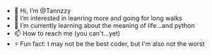 - 👋 Hi, I’m @Tannzzy
- 👀 I’m interested in leanring more and going for long walks
- 🌱 I’m currently learning about the meaning of life...and python
- 📫 How to reach me (you can't...yet)
- ⚡ Fun fact: I may not be the best coder, but I'm also not the worst

<!---
Tannzzy/Tannzzy is a ✨ special ✨ repository because its `README.md` (this file) appears on your GitHub profile.
You can click the Preview link to take a look at your changes.
--->
